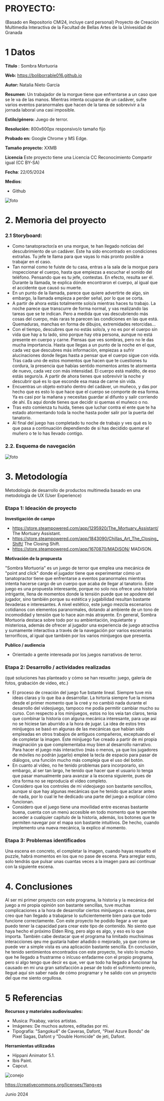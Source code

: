 # PROYECTO: 

(Basado en Repositorio CMI24, incluye card personal)
Proyecto de Creación Multimedia Interactiva de la  Facultad de Bellas Artes de la Univesidad de Granada



# 1 Datos 


**Titulo** : Sombra Mortuoria 

**Web:**   https://boliborrable016.github.io

**Autor:**  Natalia Nieto García

**Resumen**: Un trabajador de la morgue tiene que enfrentarse a un caso que se le va de las manos. Mientras intenta ocuparse de un cadáver, sufre varios eventos paranormales que hacen de la tarea de sobrevivir a la jornada laboral una casi imposible.

**Estilo/género:**  Juego de terror.

**Resolución:** 800x600px responsivo/o tamaño fijo 

**Probado en:**  Google Chrome y MS Edge.

**Tamaño proyecto:** XXMB 

**Licencia** Este proyecto tiene una Licencia CC Reconocimiento Compartir igual (CC BY-SA)

**Fecha**: 22/05/2024

**Medios**:

- Github

  
![foto](https://github.com/Boliborrable016/Boliborrable016.github.io/blob/main/export/Sombra%20MOrtuaria%20(1)_Media/19%20sin%20t%C3%ADtulo_20240321111409%20(1).png)



# 2. Memoria del proyecto 


### 2.1 Storyboard: 


- Como tanatopractor/a en una morgue, te han llegado noticias del descubrimiento de un cadáver. Este ha sido encontrado en condiciones extrañas. Tu jefe te llama para que vayas lo más pronto posible a trabajar en el caso. 
- Tan normal como te fuiste de tu casa, entras a la sala de la morgue para inspeccionar el cuerpo, hasta que empiezas a escuchar el sonido del
teléfono. Pensando que es tu jefe, contestas. En efecto, resulta ser él. Durante la llamada, te explica dónde encontraron el cuerpo, al igual que el accidente que causó su muerte.
- En un punto de la llamada, parece que quiere advertirte de algo, sin embargo, la llamada empieza a perder señal, por lo que se corta. 
- A partir de ahora estás totalmemte solo/a mientras haces tu trabajo. La noche parece que transcurre de forma normal, y vas realizando las tareas que se te indican. Pero a medida que vas descubriendo más cosas del cuerpo, más raras te parecen las condiciones en las que está. Quemaduras, manchas en forma de dibujos, extremidades retorcidas... 
- Con el tiempo, descubres que no estás solo/a, y no es por el cuerpo sin vida que hay a tu lado, sino porque hay otra persona, aunque no está presente en cuerpo y carne. Piensas que ves sombras, pero no le das mucha importancia. Hasta que llegas a un punto de la noche en el que, cada vez que descubres más información, empiezas a sufrir alucinaciones donde llegas hasta a pensar que el cuerpo sigue con vida. 
Tras cada uno de estos momentos que hacen que te cuestiones tu cordura, la presencia que habías sentido momentos antes te atormenta de nuevo, cada vez con más intensidad. El cuerpo está maldito, de eso estás seguro/a. A partir de ahora tienes que sobrevivir la noche y descubrir qué es lo que esconde esa masa de carne sin vida.
- Encuentras un objeto extraño dentro del cadáver, un muñeco, y das por hecho que es esto lo que hace que el cuerpo se comporte de esa forma. Ya es casi por la mañana y necesitas guardar al difunto y salir corriendo de ahí. Es aquí donde tienes que decidir si quemas el muñeco o no.
- Tras esto comienza tu huida, tienes que luchar contra el ente que te ha estado atormentando toda la noche hasta poder salir por la puerta del tanatorio. 
- Al final del juego has completado tu noche de trabajo y ves qué es lo que pasa a continuación dependiendo de si has decidido quemar el muñero o te lo has llevado contigo.




### 2.2. Esquema de navegación 



![foto](https://github.com/Boliborrable016/Boliborrable016.github.io/blob/main/diagrama%20sombra%20mortuoria.jpg)





# 3. Metodología


Metodología de desarrollo de productos multimedia basado en una metodología de UX (User Experience)



### Etapa 1: Ideación de proyecto


**Investigación de campo** 


- https://store.steampowered.com/app/1295920/The_Mortuary_Assistant/ The Mortuary Assistant.
- https://store.steampowered.com/app/1843090/Chillas_Art_The_Closing_Shift/ The Closing Shift.
- https://store.steampowered.com/app/1670870/MADiSON/ MADiSON.



**Motivación de la propuesta** 


"Sombra Mortuoria" es un juego de terror que emplea una mecánica de "point and click" donde el jugador tiene que experimentar cómo un tanatopractor tiene que enfrentarse a eventos paranormales mientras intenta hacerse cargo de un cuerpo que acaba de llegar al tanatorio.
Este juego es una propuesta interesante, porque no solo nos ofrece una historia intrigante, llena de momentos donde la tensión puede que se apodere del jugador, sino también porque su estética y jugabilidad resultan bastante llevaderas e interesantes. 
A nivel estético, este juego mezcla escenarios cotidianos con elementos paranormales, dotando al ambiente de un tono de incomodidad y tensión que lo hace aún más atrayente. 
En general, Sombra Mortuoria destaca sobre todo por su ambientación, inquietante y misteriosa, además de ofrecer al jugador una experiencia de juego atractiva y sumamente interactiva a través de la navegación por varios escenarios terroríficos, al igual que también por los varios minijuegos que presenta.




**Publico / audiencia**


- Orientado a gente interesada por los juegos narrativos de terror.





### Etapa 2: Desarrollo / actividades realizadas


(qué soluciones has planteado y cómo se han resuelto: juego, galería de fotos, grabación de video, etc.)

- El proceso de creación del juego fue bstante lineal. Siempre tuve mis ideas claras y lo que iba a desarrollar. La hirtoria siempre fue la misma desde el primer momento que la creé y no cambió nada durante el desarrollo del videojuego, tampoco me podía permitir cambiar mucho su curso. Con respecto a los minijuegos, estos no los veia tan claros, tenia que combinar la historia con alguna mecánica interesante, para uqe así no se hiciese tan aburrido a la hora de jugar. La idea de estos tres minijuegos se basó en algunas de las mecánicas que habían sido empleadas en otros trabajos de antiguos compañeros, exceptuando el de completar la imagen. Este minijuego fue creado a partir de mi propia imaginación ya que complementaba muy bien al desarrollo narrativo.
  Para hacer el juego más interactivo (más o menos, ya que los jugadores de móviles no podrán jugarlo) empleé la tecla de espacio para pasar de diálogos, una función mucho más compleja que el uso del botón. 
- En cuanto al vídeo, no he tenido problemas para incorporarlo, sin embargo, al ser tan largo, he tenido que hacer que el usuario lo tenga que pasar manualmente para avanzar a la escena siguiente, pues de otra forma no se reproducía el vídeo completo.
- Considero que los controles de mi videojuego son bastante sencillos, aunque sí que hay algunas mecánicas que he tenido que aclarar antes de nada, por lo cual le he dedicado una parte del juego a explicar cómo funcionan.
- Considero que el juego tiene una movilidad entre escenas bastante buena, cuenta con un menú accesible en todo momento que te permite acceder a cualquier capítulo de la historia, además, los botones que te permiten navegar por el mapa son bastante intuitivos. De hecho, cuando implemento una nueva mecánica, la explico al momento.



### Etapa 3: Problemas identificados


Una escena en concreto, el completar la imagen, cuando hayas resuelto el puzzle, habrá momentos en los que no pase de escena. Para arreglar esto, solo tendrás que pulsar unas cuantas veces a la imagen para así continuar con la siguiente escena.


# 4. Conclusiones 


Al ser mi primer proyecto con este programa, la historia y la mecánica del juego a mi propia opinión son bastante sencillas, tuve muchas complicaciones a la hora de desarrollar ciertos minijuegos o escenas, pero creo que han llegado a trabajarse lo suficientemente bien para que todo funcione correctamente. Con este proyecto he podido llegar a ver que puedo tener la capacidad para crear este tipo de contenido. No siento que haya hecho el próximo Elden Ring, pero algo es algo, y eso es lo que importa. También cabe destacar que el programa ha limitado muchisímas interacciones qeu me gustaría haber añadido o mejorado, ya que como se puede ver a simple vista es una aplicación bastante sencilla. En conclusión, he tenido sentimientos encontrados con este proyecto, he visto lo mucho que he llegado a frustrarme o inlcuso enfadarme con el propio programa, pero si algo tengo que decir es que, ver que todo ha llegado a funcionar ha causado en mi una gran satisfacción a pesar de todo el sufrimiento previo, llegué aquí sin saber nada de cómo programar y he salido con un proyecto del que me siento orgullosa. 





# 5 Referencias 


**Recursos y materiales audiovisuales:**

* Musica:  Pixabay, varios artistas.
* Imágenes: De muchos autores, editadas por mi.
* Tipografía: "Sangoku4" de Caveras, Dafont, "Pixel Azure Bonds" de Pixel Sagas, Dafont y "Double Homicide" de jeti, Dafont.

**Herramientas utilizadas**

- Hippani Animator 5.1.
- Ibis Paint.
- Capcut.




![conejo](https://github.com/Boliborrable016/Boliborrable016.github.io/blob/main/26%20sin%20ti%CC%81tulo_20240505204931.png)


https://creativecommons.org/licenses/?lang=es

Junio 2024
